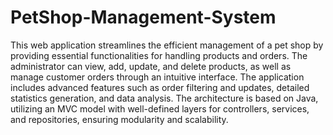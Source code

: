 # PetShop-Management-System
 This web application streamlines the efficient management of a pet shop by providing essential functionalities for handling products and orders. The administrator can view, add, update, and delete products, as well as manage customer orders through an intuitive interface. The application includes advanced features such as order filtering and updates, detailed statistics generation, and data analysis. The architecture is based on Java, utilizing an MVC model with well-defined layers for controllers, services, and repositories, ensuring modularity and scalability.
